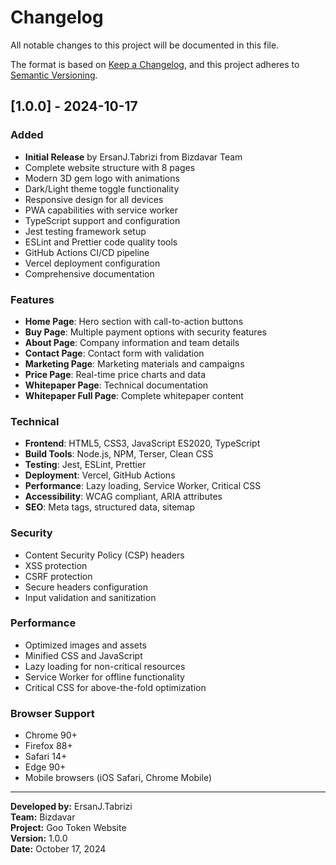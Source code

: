 # Changelog

All notable changes to this project will be documented in this file.

The format is based on [Keep a Changelog](https://keepachangelog.com/en/1.0.0/),
and this project adheres to [Semantic Versioning](https://semver.org/spec/v2.0.0.html).

## [1.0.0] - 2024-10-17

### Added
- **Initial Release** by ErsanJ.Tabrizi from Bizdavar Team
- Complete website structure with 8 pages
- Modern 3D gem logo with animations
- Dark/Light theme toggle functionality
- Responsive design for all devices
- PWA capabilities with service worker
- TypeScript support and configuration
- Jest testing framework setup
- ESLint and Prettier code quality tools
- GitHub Actions CI/CD pipeline
- Vercel deployment configuration
- Comprehensive documentation

### Features
- **Home Page**: Hero section with call-to-action buttons
- **Buy Page**: Multiple payment options with security features
- **About Page**: Company information and team details
- **Contact Page**: Contact form with validation
- **Marketing Page**: Marketing materials and campaigns
- **Price Page**: Real-time price charts and data
- **Whitepaper Page**: Technical documentation
- **Whitepaper Full Page**: Complete whitepaper content

### Technical
- **Frontend**: HTML5, CSS3, JavaScript ES2020, TypeScript
- **Build Tools**: Node.js, NPM, Terser, Clean CSS
- **Testing**: Jest, ESLint, Prettier
- **Deployment**: Vercel, GitHub Actions
- **Performance**: Lazy loading, Service Worker, Critical CSS
- **Accessibility**: WCAG compliant, ARIA attributes
- **SEO**: Meta tags, structured data, sitemap

### Security
- Content Security Policy (CSP) headers
- XSS protection
- CSRF protection
- Secure headers configuration
- Input validation and sanitization

### Performance
- Optimized images and assets
- Minified CSS and JavaScript
- Lazy loading for non-critical resources
- Service Worker for offline functionality
- Critical CSS for above-the-fold optimization

### Browser Support
- Chrome 90+
- Firefox 88+
- Safari 14+
- Edge 90+
- Mobile browsers (iOS Safari, Chrome Mobile)

---

**Developed by:** ErsanJ.Tabrizi  
**Team:** Bizdavar  
**Project:** Goo Token Website  
**Version:** 1.0.0  
**Date:** October 17, 2024
